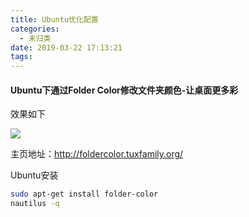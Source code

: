 ```yaml
---
title: Ubuntu优化配置
categories:
  - 未归类
date: 2019-03-22 17:13:21
tags:
---
```


#### Ubuntu下通过Folder Color修改文件夹颜色-让桌面更多彩

效果如下

![](1.png)

主页地址：http://foldercolor.tuxfamily.org/

Ubuntu安装

```bash
sudo apt-get install folder-color
nautilus -q
```




